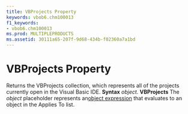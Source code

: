 ```yaml
---
title: VBProjects Property
keywords: vbob6.chm100013
f1_keywords:
- vbob6.chm100013
ms.prod: MULTIPLEPRODUCTS
ms.assetid: 30111a65-207f-9d68-434b-f02360a7a1bd
---
```



# VBProjects Property



Returns the VBProjects collection, which represents all of the projects currently open in the Visual Basic IDE.
 **Syntax**
 _object_. **VBProjects**
The  _object_ placeholder represents an[object expression](vbe-glossary.md) that evaluates to an object in the Applies To list.


